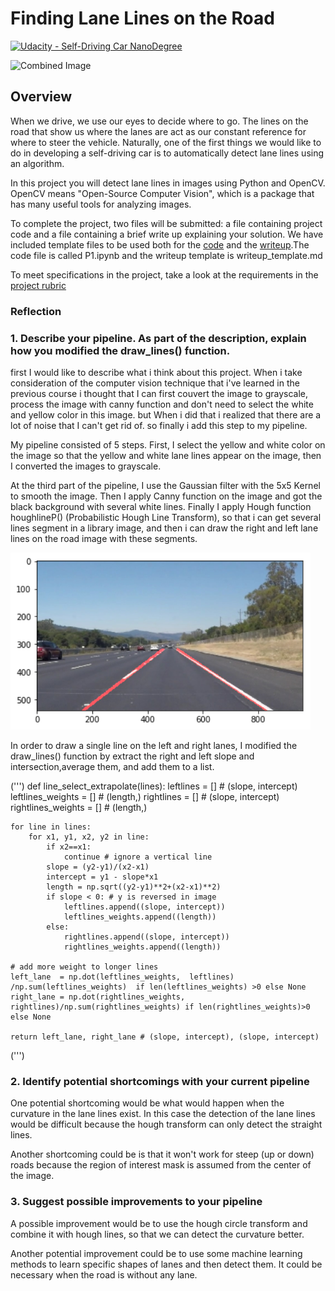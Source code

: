 # **Finding Lane Lines on the Road** 
[![Udacity - Self-Driving Car NanoDegree](https://s3.amazonaws.com/udacity-sdc/github/shield-carnd.svg)](http://www.udacity.com/drive)

<img src="examples/laneLines_thirdPass.jpg" width="480" alt="Combined Image" />

Overview
---

When we drive, we use our eyes to decide where to go.  The lines on the road that show us where the lanes are act as our constant reference for where to steer the vehicle.  Naturally, one of the first things we would like to do in developing a self-driving car is to automatically detect lane lines using an algorithm.

In this project you will detect lane lines in images using Python and OpenCV.  OpenCV means "Open-Source Computer Vision", which is a package that has many useful tools for analyzing images.  

To complete the project, two files will be submitted: a file containing project code and a file containing a brief write up explaining your solution. We have included template files to be used both for the [code](https://github.com/udacity/CarND-LaneLines-P1/blob/master/P1.ipynb) and the [writeup](https://github.com/udacity/CarND-LaneLines-P1/blob/master/writeup_template.md).The code file is called P1.ipynb and the writeup template is writeup_template.md 

To meet specifications in the project, take a look at the requirements in the [project rubric](https://review.udacity.com/#!/rubrics/322/view)


### Reflection

### 1. Describe your pipeline. As part of the description, explain how you modified the draw_lines() function.

first I would like to describe what i think about this project. When i take consideration of the computer vision technique that i've learned in the previous course i thought that I can first couvert the image to grayscale, process the image with canny function and don't need to select the white and yellow color in this image. but When i did that i realized that there are a lot of noise that I can't get rid of. so finally i add this step to my pipeline.

My pipeline consisted of 5 steps. First, I select the yellow and white color on the image so that the yellow and white lane lines appear on the image, then I converted the images to grayscale.

At the third part of the pipeline, I use the Gaussian filter with the 5x5 Kernel to smooth the image. Then I apply Canny function on the image and got the black background with several white lines. Finally I apply Hough function houghlineP() (Probabilistic Hough Line Transform), so that i can get several lines segment in a library image, and then i can draw the right and left lane lines on the road image with these segments.

<img src="test_images_output/laneline1.png" width="480" alt="Image detection" />

In order to draw a single line on the left and right lanes, I modified the draw_lines() function by extract the right and left slope and intersection,average them, and add them to a list.


(''')
def line_select_extrapolate(lines):
    leftlines    = [] # (slope, intercept)
    leftlines_weights  = [] # (length,)
    rightlines   = [] # (slope, intercept)
    rightlines_weights = [] # (length,)
    
    for line in lines:
        for x1, y1, x2, y2 in line:
            if x2==x1:
                continue # ignore a vertical line
            slope = (y2-y1)/(x2-x1)
            intercept = y1 - slope*x1
            length = np.sqrt((y2-y1)**2+(x2-x1)**2)
            if slope < 0: # y is reversed in image
                leftlines.append((slope, intercept))
                leftlines_weights.append((length))
            else:
                rightlines.append((slope, intercept))
                rightlines_weights.append((length))
    
    # add more weight to longer lines    
    left_lane  = np.dot(leftlines_weights,  leftlines) /np.sum(leftlines_weights)  if len(leftlines_weights) >0 else None
    right_lane = np.dot(rightlines_weights, rightlines)/np.sum(rightlines_weights) if len(rightlines_weights)>0 else None
    
    return left_lane, right_lane # (slope, intercept), (slope, intercept)
(''')


### 2. Identify potential shortcomings with your current pipeline


One potential shortcoming would be what would happen when the curvature in the lane lines exist. In this case the detection of the lane lines would be difficult because the hough transform can only detect the straight lines.

Another shortcoming could be is that it won't work for steep (up or down) roads because the region of interest mask is assumed from the center of the image.


### 3. Suggest possible improvements to your pipeline

A possible improvement would be to use the hough circle transform and combine it with hough lines, so that we can detect the curvature better.

Another potential improvement could be to use some machine learning methods to learn specific shapes of lanes and then detect them. It could be necessary when the road is without any lane.

